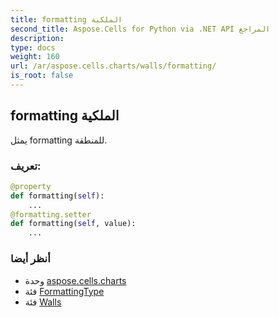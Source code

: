 ```yaml
---
title: formatting الملكية
second_title: Aspose.Cells for Python via .NET API المراجع
description:
type: docs
weight: 160
url: /ar/aspose.cells.charts/walls/formatting/
is_root: false
---
```

##  formatting الملكية

يمثل formatting للمنطقة.
###  تعريف:
```python
@property
def formatting(self):
    ...
@formatting.setter
def formatting(self, value):
    ...
```

###  أنظر أيضا
* وحدة [aspose.cells.charts](../../)
* فئة [FormattingType](/cells/python-net/ar/aspose.cells.charts/formattingtype)
* فئة [Walls](/cells/python-net/ar/aspose.cells.charts/walls)
